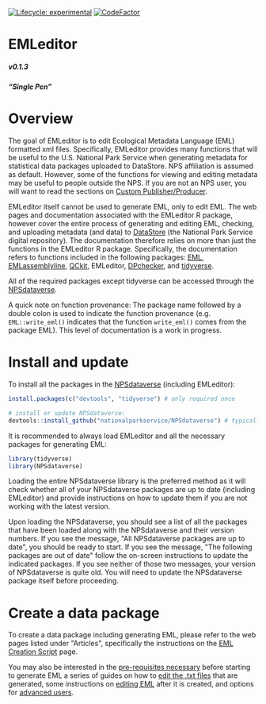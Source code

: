 
<!-- README.md is generated from README.Rmd. Please edit that file -->
<!-- badges: start -->

[![Lifecycle:
experimental](https://img.shields.io/badge/lifecycle-experimental-orange.svg)](https://www.tidyverse.org/lifecycle/#experimental)
[![CodeFactor](https://www.codefactor.io/repository/github/roblbaker/emleditor/badge)](https://www.codefactor.io/repository/github/roblbaker/emleditor)
<!-- badges: end -->

# EMLeditor

##### v0.1.3

##### “Single Pen”

<!-- badges: start -->
<!-- badges: end -->

# Overview
The goal of EMLeditor is to edit Ecological Metadata Language (EML) formatted xml files. Specifically, EMLeditor provides many functions that will be useful to the U.S. National Park Service when generating metadata for statistical data packages uploaded to DataStore. NPS affiliation is assumed as default. However, some of the functions for viewing and editing metadata may be useful to people outside the NPS. If you are not an NPS user, you will want to read the sections on [Custom Publisher/Producer](articles/a05_advanced_functionality.html#custom-publisherproducer).

EMLeditor itself cannot be used to generate EML, only to edit EML. The web pages and documentation associated with the EMLeditor R package, however cover the entire process of generating and editing EML, checking, and uploading metadata (and data) to [DataStore](https://irma.nps.gov/DataStore/) (the National Park Service digital repository). The documentation therefore relies on more than just the functions in the EMLeditor R package. Specifically, the documentation refers to functions included in the following packages: [EML](https://www.cran-e.com/package/EML), [EMLassemblyline](https://ediorg.github.io/EMLassemblyline/), [QCkit](https://nationalparkservice.github.io/QCkit/), EMLeditor, [DPchecker](https://nationalparkservice.github.io/DPchecker/), and [tidyverse](https://www.tidyverse.org/).

All of the required packages except tidyverse can be accessed through the [NPSdataverse](https://nationalparkservice.github.io/NPSdataverse/).

A quick note on function provenance: The package name followed by a double colon is used to indicate the function provenance (e.g. `EML::write_eml()` indicates that the function `write_eml()` comes from the package EML). This level of documentation is a work in progress.

# Install and update 
To install all the packages in the
[NPSdataverse](https://github.com/nationalparkservice/NPSdataverse) (including EMLeditor):

```r 
install.packages(c("devtools", "tidyverse") # only required once

# install or update NPSdataverse:
devtools::install_github("nationalparkservice/NPSdataverse") # typically only required once
```

It is recommended to always load EMLeditor and all the necessary packages for generating EML: 
```r
library(tidyverse)
library(NPSdataverse)
```
Loading the entire NPSdataverse library is the preferred method as it will check whether all of your NPSdataverse packages are up to date (including EMLeditor) and provide instructions on how to update them if you are not working with the latest version.

Upon loading the NPSdataverse, you should see a list of all the packages that have been loaded along with the NPSdataverse and their version numbers. If you see the message, "All NPSdataverse packages are up to date", you should be ready to start.  If you see the message, "The following packages are out of date" follow the on-screen instructions to update the indicated packages. If you see neither of those two messages, your version of NPSdataverse is quite old. You will need to update the NPSdataverse package itself before proceeding. 

# Create a data package
To create a data package including generating EML, please refer to the web pages listed under "Articles", specifically the instructions on the [EML Creation Script](articles/a02_EML_creation_script.html) page.

You may also be interested in the [pre-requisites necessary](articles/a01_prereqs.html) before starting to generate EML a series of guides on how to [edit the .txt files](articles/a03_Template_edits.html) that are generated, some instructions on [editing EML](articles/a04_Editing_fixing_eml.html) after it is created, and options for [advanced users](articles/a05_advanced_functionality.html).


